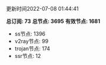 更新时间2022-07-08 01:44:41

**总订阅: 73**
**总节点: 3695**
**有效节点: 1681**
- ss节点: 1396
- v2ray节点: 99
- trojan节点: 174
- ssr节点: 12
